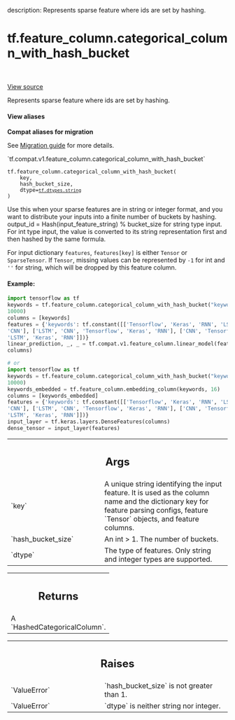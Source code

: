 description: Represents sparse feature where ids are set by hashing.

<div itemscope itemtype="http://developers.google.com/ReferenceObject">
<meta itemprop="name" content="tf.feature_column.categorical_column_with_hash_bucket" />
<meta itemprop="path" content="Stable" />
</div>

# tf.feature_column.categorical_column_with_hash_bucket

<!-- Insert buttons and diff -->

<table class="tfo-notebook-buttons tfo-api nocontent" align="left">

</table>

<a target="_blank" class="external" href="/code/stable/tensorflow/python/feature_column/feature_column_v2.py">View source</a>



Represents sparse feature where ids are set by hashing.

<section class="expandable">
  <h4 class="showalways">View aliases</h4>
  <p>
<b>Compat aliases for migration</b>
<p>See
<a href="https://www.tensorflow.org/guide/migrate">Migration guide</a> for
more details.</p>
<p>`tf.compat.v1.feature_column.categorical_column_with_hash_bucket`</p>
</p>
</section>

<pre class="devsite-click-to-copy prettyprint lang-py tfo-signature-link">
<code>tf.feature_column.categorical_column_with_hash_bucket(
    key,
    hash_bucket_size,
    dtype=<a href="../../tf/dtypes.md#string"><code>tf.dtypes.string</code></a>
)
</code></pre>



<!-- Placeholder for "Used in" -->

Use this when your sparse features are in string or integer format, and you
want to distribute your inputs into a finite number of buckets by hashing.
output_id = Hash(input_feature_string) % bucket_size for string type input.
For int type input, the value is converted to its string representation first
and then hashed by the same formula.

For input dictionary `features`, `features[key]` is either `Tensor` or
`SparseTensor`. If `Tensor`, missing values can be represented by `-1` for int
and `''` for string, which will be dropped by this feature column.

#### Example:



```python
import tensorflow as tf
keywords = tf.feature_column.categorical_column_with_hash_bucket("keywords",
10000)
columns = [keywords]
features = {'keywords': tf.constant([['Tensorflow', 'Keras', 'RNN', 'LSTM',
'CNN'], ['LSTM', 'CNN', 'Tensorflow', 'Keras', 'RNN'], ['CNN', 'Tensorflow',
'LSTM', 'Keras', 'RNN']])}
linear_prediction, _, _ = tf.compat.v1.feature_column.linear_model(features,
columns)

# or
import tensorflow as tf
keywords = tf.feature_column.categorical_column_with_hash_bucket("keywords",
10000)
keywords_embedded = tf.feature_column.embedding_column(keywords, 16)
columns = [keywords_embedded]
features = {'keywords': tf.constant([['Tensorflow', 'Keras', 'RNN', 'LSTM',
'CNN'], ['LSTM', 'CNN', 'Tensorflow', 'Keras', 'RNN'], ['CNN', 'Tensorflow',
'LSTM', 'Keras', 'RNN']])}
input_layer = tf.keras.layers.DenseFeatures(columns)
dense_tensor = input_layer(features)
```

<!-- Tabular view -->
 <table class="responsive fixed orange">
<colgroup><col width="214px"><col></colgroup>
<tr><th colspan="2"><h2 class="add-link">Args</h2></th></tr>

<tr>
<td>
`key`
</td>
<td>
A unique string identifying the input feature. It is used as the
column name and the dictionary key for feature parsing configs, feature
`Tensor` objects, and feature columns.
</td>
</tr><tr>
<td>
`hash_bucket_size`
</td>
<td>
An int > 1. The number of buckets.
</td>
</tr><tr>
<td>
`dtype`
</td>
<td>
The type of features. Only string and integer types are supported.
</td>
</tr>
</table>



<!-- Tabular view -->
 <table class="responsive fixed orange">
<colgroup><col width="214px"><col></colgroup>
<tr><th colspan="2"><h2 class="add-link">Returns</h2></th></tr>
<tr class="alt">
<td colspan="2">
A `HashedCategoricalColumn`.
</td>
</tr>

</table>



<!-- Tabular view -->
 <table class="responsive fixed orange">
<colgroup><col width="214px"><col></colgroup>
<tr><th colspan="2"><h2 class="add-link">Raises</h2></th></tr>

<tr>
<td>
`ValueError`
</td>
<td>
`hash_bucket_size` is not greater than 1.
</td>
</tr><tr>
<td>
`ValueError`
</td>
<td>
`dtype` is neither string nor integer.
</td>
</tr>
</table>

